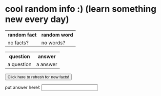 <h1>cool random info :) (learn something new every day)</h1>

<html>
<body>

<table style="width:100%">
  <tr>
    <th>random fact</th>
    <th>random word</th>
  </tr>
  <tr>
    <td id = "a">no facts?</td>
    <td id = "b">no words?</td>

  </tr>
  <tr>
</tr>
</table>


<table style="width:100%">
  <tr>
    <th>question</th>
    <th>answer</th>
  </tr>
  <tr>
    <td id = "name">a question</td>
    <td id = "score">a answer</td>

  </tr>
  <tr>
</tr>
</table>



 <script type="text/javascript" 
src="data4justin'sfeature.js"> // get data from outside file

</script>

<script>


function question(ans) {
  randquestion = ("test")
  randans = ("test2")
  i = 5
  var useranswer = letter1.value;
  while i == 1 {
    if useranswer = ("test2") {
      document.getelementbyid("right") = ("right!")
    }
  }
}

random = Math.floor(Math.random() * facts.length);  // get random element from the lists in outside data (thks stack overflow)
random2 = Math.floor(Math.random() * words.length); 

factout = (random, facts[random]) //assign random 
wordout = (random, words[random2])


document.getElementById("a").innerHTML = (factout); 
document.getElementById("b").innerHTML = (wordout);
function reset() {
  window.location.reload();
}


</script> 

<button onclick="reset()">Click here to refresh for new facts!</button>





 <p><label>
        put answer here!:
        <input type="text" name="letter1" id="letter1">
    </label></p>

 <!-- <p><label>
        score:
        <input type="text" name="letter2" id="letter2">
    </label></p> -->

<script>

function store_data() {

var naMe1 = letter1.value;
var sCore1 = letter2.value;

alert("updated!");

document.getElementById("name").innerHTML = (naMe1); 
document.getElementById("score").innerHTML = (sCore1); 


}


</script>

 <!-- <p><button onclick="store_data()">add names and score</button></p> -->

</body>

</html>